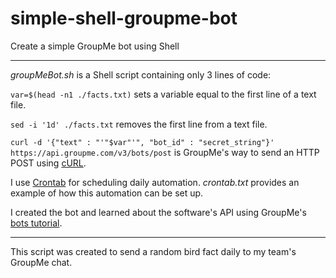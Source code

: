 # simple-shell-groupme-bot

Create a simple GroupMe bot using Shell

---

<i>groupMeBot.sh</i> is a Shell script containing only 3 lines of code:

`var=$(head -n1 ./facts.txt)` sets a variable equal to the first line of a text file.

`sed -i '1d' ./facts.txt` removes the first line from a text file.

`curl -d '{"text" : "'"$var"'", "bot_id" : "secret_string"}' https://api.groupme.com/v3/bots/post` is GroupMe's way to send an HTTP POST using [cURL](https://curl.haxx.se/).

I use [Crontab](http://crontab.org/) for scheduling daily automation. <i>crontab.txt</i> provides an example of how this automation can be set up.

I created the bot and learned about the software's API using GroupMe's [bots tutorial](https://dev.groupme.com/tutorials/bots).

---

This script was created to send a random bird fact daily to my team's GroupMe chat.
